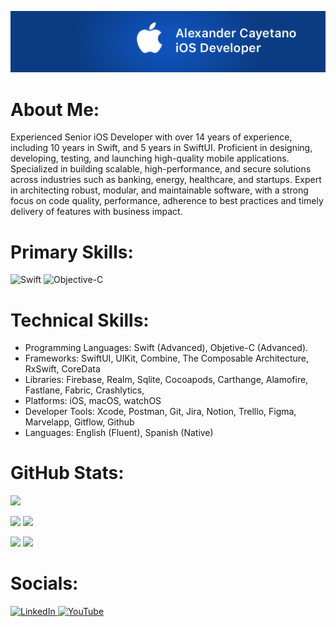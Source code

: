 ![](https://github.com/sralexco/sralexco/blob/main/logo-github.png) 

# About Me:
Experienced Senior iOS Developer with over 14 years of experience, including 10 years in Swift, and 5 years in SwiftUI. Proficient in designing, developing, testing, and launching high-quality mobile applications. Specialized in building scalable, high-performance, and secure solutions across industries such as banking, energy, healthcare, and startups. Expert in architecting robust, modular, and maintainable software, with a strong focus on code quality, performance, adherence to best practices and timely delivery of features with business impact.

# Primary Skills:
![Swift](https://img.shields.io/badge/swift-F54A2A?style=for-the-badge&logo=swift&logoColor=white) ![Objective-C](https://img.shields.io/badge/OBJECTIVE--C-%233A95E3.svg?style=for-the-badge&logo=apple&logoColor=white)

# Technical Skills:
-	Programming Languages: Swift (Advanced), Objetive-C (Advanced).
-	Frameworks: SwiftUI, UIKit, Combine, The Composable Architecture, RxSwift, CoreData
-	Libraries:  Firebase, Realm, Sqlite, Cocoapods, Carthange,  Alamofire, Fastlane, Fabric, Crashlytics,
-	Platforms: iOS, macOS, watchOS
-	Developer Tools: Xcode, Postman, Git, Jira, Notion, Trelllo, Figma, Marvelapp, Gitflow, Github
-	Languages: English (Fluent), Spanish (Native)

# GitHub Stats:
![](http://github-profile-summary-cards.vercel.app/api/cards/profile-details?username=sralexco&theme=nord_dark)<br/>

![](http://github-profile-summary-cards.vercel.app/api/cards/repos-per-language?username=sralexco&theme=nord_dark&exclude=) 
![](http://github-profile-summary-cards.vercel.app/api/cards/most-commit-language?username=sralexco&theme=nord_dark&exclude=)<br/>

![](http://github-profile-summary-cards.vercel.app/api/cards/stats?username=sralexco&theme=nord_dark)
![](http://github-profile-summary-cards.vercel.app/api/cards/productive-time?username=sralexco&theme=nord_dark&utcOffset=+5.00)<br/>

# Socials:
<a href="https://www.linkedin.com/in/sralexco" target="_blank" rel="noreferrer"> <picture> <source media="(prefers-color-scheme: dark)" srcset="https://raw.githubusercontent.com/danielcranney/readme-generator/main/public/icons/socials/linkedin-dark.svg" /> <source media="(prefers-color-scheme: light)" srcset="https://raw.githubusercontent.com/danielcranney/readme-generator/main/public/icons/socials/linkedin.svg" /> <img src="https://raw.githubusercontent.com/danielcranney/readme-generator/main/public/icons/socials/linkedin.svg" width="32" height="32" alt="LinkedIn" title="LinkedIn" /> </picture> </a> <a href="https://www.youtube.com/@sralexco" target="_blank" rel="noreferrer"> <picture> <source media="(prefers-color-scheme: dark)" srcset="https://raw.githubusercontent.com/danielcranney/readme-generator/main/public/icons/socials/youtube-dark.svg" /> <source media="(prefers-color-scheme: light)" srcset="https://raw.githubusercontent.com/danielcranney/readme-generator/main/public/icons/socials/youtube.svg" /> <img src="https://raw.githubusercontent.com/danielcranney/readme-generator/main/public/icons/socials/youtube.svg" width="32" height="32" alt="YouTube" title="YouTube" /> </picture> </a></p>

